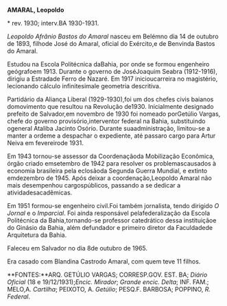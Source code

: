 **AMARAL, Leopoldo**

\* rev. 1930; interv.BA 1930-1931.

*Leopoldo Afrânio Bastos do Amaral* nasceu em Belémno dia 14 de outubro
de 1893, filhode José do Amaral, oficial do Exército,e de Benvinda
Bastos do Amaral.

Estudou na Escola Politécnica daBahia, por onde se formou engenheiro
geógrafoem 1913. Durante o governo de JoséJoaquim Seabra (1912-1916),
dirigiu a Estradade Ferro de Nazaré. Em 1917 inicioucarreira no
magistério, lecionando cálculo infinitesimale geometria descritiva.

Partidário da Aliança Liberal (1929-1930),foi um dos chefes civis
baianos domovimento que resultou na Revolução de1930. Inicialmente
designado prefeito de Salvador,em novembro de 1930 foi nomeado
porGetúlio Vargas, chefe do governo provisório,interventor federal na
Bahia, substituindo ogeneral Ataliba Jacinto Osório. Durante
suaadministração, limitou-se a manter a ordeme a despachar o expediente,
até passaro cargo para Artur Neiva em fevereirode 1931.

Em 1943 tornou-se assessor da Coordenaçãoda Mobilização Econômica, órgão
criado emsetembro de 1942 para resolver os problemascausados à economia
brasileira pela eclosãoda Segunda Guerra Mundial, e extinto emdezembro
de 1945. Após deixar a coordenação,Leopoldo Amaral não mais desempenhou
cargospúblicos, passando a se dedicar a atividadesacadêmicas.

Em 1951 formou-se engenheiro civil.Foi também jornalista, tendo dirigido
*O Jornal* e o *Imparcial*. Foi ainda responsável pelafederalização da
Escola Politécnica da Bahia,tornando-se professor catedrático dessa
instituiçãoe do Ginásio da Bahia, além defundador e primeiro diretor da
Faculdadede Arquitetura da Bahia.

Faleceu em Salvador no dia 8de outubro de 1965.

Era casado com Blandina Castrodo Amaral, com quem teve 11 filhos.

**FONTES:**ARQ. GETÚLIO VARGAS; CORRESP.GOV. EST. BA; *Diário Oficial*
(18 e 19/12/1931);*Encic. Mirador*; *Grande encic. Delta*; INF. FAM.;
MELO,A. *Cartilha*; PEIXOTO, A. *Getúlio*; PESQ.F. BARBOSA; POPPINO, *R.
Federal*.
